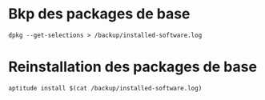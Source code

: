 Bkp des packages de base
========================

```
dpkg --get-selections > /backup/installed-software.log
```

Reinstallation des packages de base
===================================

```
aptitude install $(cat /backup/installed-software.log)
```
